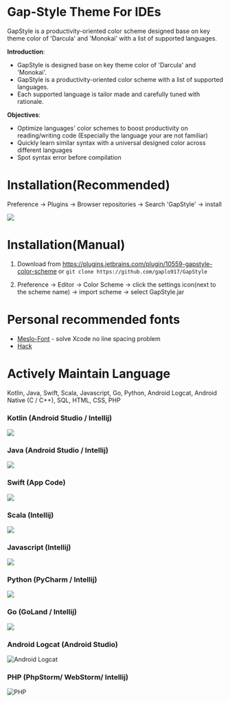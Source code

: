 # Gap-Style Theme For IDEs
GapStyle is a productivity-oriented color scheme designed base on key theme color of 'Darcula' and 'Monokai' with a list of supported languages.

**Introduction**:
* GapStyle is designed base on key theme color of 'Darcula' and 'Monokai'.
* GapStyle is a productivity-oriented color scheme with a list of supported languages.
* Each supported language is tailor made and carefully tuned with rationale.

**Objectives**:
* Optimize languages' color schemes to boost productivity on reading/writing code (Especially the language your are not familiar)
* Quickly learn similar syntax with a universal designed color across different languages
* Spot syntax error before compilation

# Installation(Recommended)
Preference -> Plugins -> Browser repositories -> Search 'GapStyle' -> install

![](https://cdn.rawgit.com/gaplo917/GapStyle/master/intellij-gapstyle-plugin-tutorial.png)

# Installation(Manual)
1. Download from https://plugins.jetbrains.com/plugin/10559-gapstyle-color-scheme or
`git clone https://github.com/gaplo917/GapStyle`

2. Preference -> Editor -> Color Scheme -> click the settings icon(next to the scheme name) -> import scheme -> select GapStyle.jar


# Personal recommended fonts
* [Meslo-Font](https://github.com/andreberg/Meslo-Font/tree/master) - solve Xcode no line spacing problem
* [Hack](https://github.com/source-foundry/Hack)


# Actively Maintain Language
Kotlin, Java, Swift, Scala, Javascript, Go, Python, Android Logcat, Android Native (C / C++), SQL, HTML, CSS, PHP

### Kotlin (Android Studio / Intellij)
![](https://cdn.rawgit.com/gaplo917/GapStyle/master/preview/kotlin.png)

### Java (Android Studio / Intellij)
![](https://cdn.rawgit.com/gaplo917/GapStyle/master/preview/java.png)

### Swift (App Code)
![](https://cdn.rawgit.com/gaplo917/GapStyle/master/preview/swift.png)

### Scala (Intellij)
![](https://cdn.rawgit.com/gaplo917/GapStyle/master/preview/scala.png)

### Javascript (Intellij)
![](https://cdn.rawgit.com/gaplo917/GapStyle/master/preview/javascript.png)

### Python (PyCharm / Intellij)
![](https://cdn.rawgit.com/gaplo917/GapStyle/master/preview/python.png)

### Go (GoLand / Intellij)
![](https://cdn.rawgit.com/gaplo917/GapStyle/master/preview/go.png)

### Android Logcat (Android Studio)
![Android Logcat](https://cdn.rawgit.com/gaplo917/GapStyle/master/preview/android-logcat.png)

### PHP (PhpStorm/ WebStorm/ Intellij)
![PHP](https://cdn.rawgit.com/gaplo917/GapStyle/master/preview/php.png)
